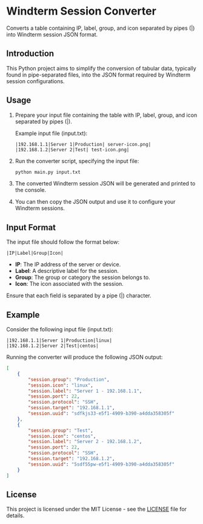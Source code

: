 # Windterm Session Converter

Converts a table containing IP, label, group, and icon separated by
pipes (|) into Windterm session JSON format.

## Introduction

This Python project aims to simplify the conversion of tabular data,
typically found in pipe-separated files, into the JSON format required
by Windterm session configurations.

## Usage

1. Prepare your input file containing the table with IP, label, group,
	 and icon separated by pipes (|).
   
   Example input file (input.txt):
	 
   ```
   |192.168.1.1|Server 1|Production| server-icon.png|
   |192.168.1.2|Server 2|Test| test-icon.png|
   ```

2. Run the converter script, specifying the input file:

    ```bash
    python main.py input.txt
    ```

3. The converted Windterm session JSON will be generated and printed to the console.

4. You can then copy the JSON output and use it to configure your Windterm sessions.

## Input Format

The input file should follow the format below:

```
|IP|Label|Group|Icon|
```

- **IP**: The IP address of the server or device.
- **Label**: A descriptive label for the session.
- **Group**: The group or category the session belongs to.
- **Icon**: The icon associated with the session.

Ensure that each field is separated by a pipe (|) character.

## Example

Consider the following input file (input.txt):

```
|192.168.1.1|Server 1|Production|linux|
|192.168.1.2|Server 2|Test|centos|
```

Running the converter will produce the following JSON output:




```json
[
    {
        "session.group": "Production",
        "session.icon": "linux",
        "session.label": "Server 1 - 192.168.1.1",
        "session.port": 22,
        "session.protocol": "SSH",
        "session.target": "192.168.1.1",
        "session.uuid": "sdfkjs33-e5f1-4909-b390-a4dda358305f"
    },
    {
        "session.group": "Test",
        "session.icon": "centos",
        "session.label": "Server 2 - 192.168.1.2",
        "session.port": 22,
        "session.protocol": "SSH",
        "session.target": "192.168.1.2",
        "session.uuid": "5sdf55pw-e5f1-4909-b390-a4dda358305f"
    }
]
```

## License

This project is licensed under the MIT License - see the [LICENSE](LICENSE) file for details.
